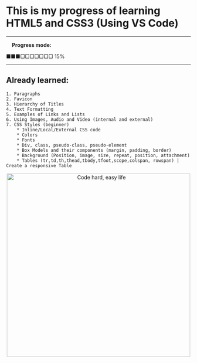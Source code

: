 # This is my progress of learning HTML5 and CSS3 (Using VS Code)
---
&nbsp;&nbsp;&nbsp;&nbsp;**Progress mode:**

■■■□□□□□□□ 15%

---

## Already learned:
    1. Paragraphs
    2. Favicon
    3. Hierarchy of Titles
    4. Text Formatting
    5. Examples of Links and Lists
    6. Using Images, Audio and Video (internal and external)
    7. CSS Styles (beginner)
        * Inline/Local/External CSS code
        * Colors
        * Fonts
        * Div, class, pseudo-class, pseudo-element
        * Box Models and their components (margin, padding, border)
        * Background (Position, image, size, repeat, position, attachment)
        * Tables (tr,td,th,thead,tbody,tfoot,scope,colspan, rowspan) | Create a responsive Table
        

<p align="center">
   <img width="500" src="https://media.giphy.com/media/ZVik7pBtu9dNS/giphy.gif" alt="Code hard, easy life">
</p>
